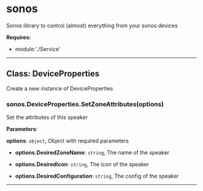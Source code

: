 # sonos

Sonos library to control (almost) everything from your sonos devices

**Requires:**

+ module:'./Service'

* * *

## Class: DeviceProperties

Create a new instance of DeviceProperties

### sonos.DeviceProperties.SetZoneAttributes(options)

Set the attributes of this speaker

**Parameters**:

**options**: `object`, Object with required parameters

+ **options.DesiredZoneName**: `string`, The name of the speaker

+ **options.DesiredIcon**: `string`, The icon of the speaker

+ **options.DesiredConfiguration**: `string`, The config of the speaker


* * *
